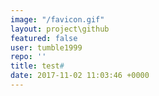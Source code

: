 ```yaml
---
image: "/favicon.gif"
layout: project\github
featured: false
user: tumble1999
repo: ''
title: test#
date: 2017-11-02 11:03:46 +0000
---
```


